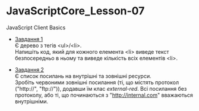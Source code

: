 # JavaScriptCore_Lesson-07
JavaScript Client Basics

* [Завдання 1](https://github.com/AlexeyDolgov/JavaScriptCore_Lesson-07/tree/master/JavaScriptCore_Lesson-07/task7_1)<br>
Є дерево з тегів \<ul>/\<li>.<br>
Напишіть код, який для кожного елемента \<li> виведе текст безпосередньо в ньому та виведе кількість всіх елементів \<li>.<br>

* [Завдання 2](https://github.com/AlexeyDolgov/JavaScriptCore_Lesson-07/tree/master/JavaScriptCore_Lesson-07/task7_2)<br>
Є список посилань на внутрiшнi та зовнiшнi ресурси.<br>
Зробіть червоними зовнішні посилання (ті, що містять протокол ("http://", "ftp://")), додавши їм клас <i>external-red</i>. Всі посилання
без протоколу, або ті, що починаються з "http://internal.com" вважаються внутрішніми.<br>
